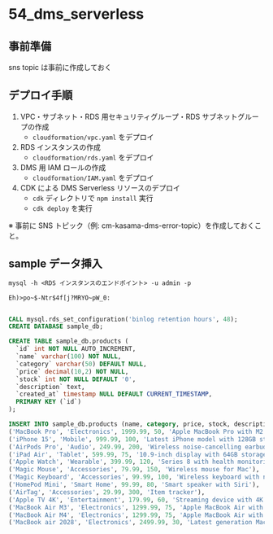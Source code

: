 # 54_dms_serverless

## 事前準備

sns topic は事前に作成しておく

## デプロイ手順

1. VPC・サブネット・RDS 用セキュリティグループ・RDS サブネットグループの作成
   - `cloudformation/vpc.yaml` をデプロイ
2. RDS インスタンスの作成
   - `cloudformation/rds.yaml` をデプロイ
3. DMS 用 IAM ロールの作成
   - `cloudformation/IAM.yaml` をデプロイ
4. CDK による DMS Serverless リソースのデプロイ
   - `cdk` ディレクトリで `npm install` 実行
   - `cdk deploy` を実行

※ 事前に SNS トピック（例: cm-kasama-dms-error-topic）を作成しておくこと。

## sample データ挿入

```txt
mysql -h <RDS インスタンスのエンドポイント> -u admin -p
```

`Eh)>po~$-Ntr$4f[j?MRYO~pW_0:`

```sql

CALL mysql.rds_set_configuration('binlog retention hours', 48);
CREATE DATABASE sample_db;

CREATE TABLE sample_db.products (
  `id` int NOT NULL AUTO_INCREMENT,
  `name` varchar(100) NOT NULL,
  `category` varchar(50) DEFAULT NULL,
  `price` decimal(10,2) NOT NULL,
  `stock` int NOT NULL DEFAULT '0',
  `description` text,
  `created_at` timestamp NULL DEFAULT CURRENT_TIMESTAMP,
  PRIMARY KEY (`id`)
);

INSERT INTO sample_db.products (name, category, price, stock, description) VALUES
('MacBook Pro', 'Electronics', 1999.99, 50, 'Apple MacBook Pro with M2 chip'),
('iPhone 15', 'Mobile', 999.99, 100, 'Latest iPhone model with 128GB storage'),
('AirPods Pro', 'Audio', 249.99, 200, 'Wireless noise-cancelling earbuds'),
('iPad Air', 'Tablet', 599.99, 75, '10.9-inch display with 64GB storage'),
('Apple Watch', 'Wearable', 399.99, 120, 'Series 8 with health monitoring features'),
('Magic Mouse', 'Accessories', 79.99, 150, 'Wireless mouse for Mac'),
('Magic Keyboard', 'Accessories', 99.99, 100, 'Wireless keyboard with numeric keypad'),
('HomePod Mini', 'Smart Home', 99.99, 80, 'Smart speaker with Siri'),
('AirTag', 'Accessories', 29.99, 300, 'Item tracker'),
('Apple TV 4K', 'Entertainment', 179.99, 60, 'Streaming device with 4K HDR support'),
('MacBook Air M3', 'Electronics', 1299.99, 75, 'Apple MacBook Air with M3 chip and 13-inch display'),
('MacBook Air M4', 'Electronics', 1299.99, 75, 'Apple MacBook Air with M4 chip and 13-inch display'),
('MacBook air 2028', 'Electronics', 2499.99, 30, 'Latest generation MacBook Pro with enhanced performance and display.');

```
